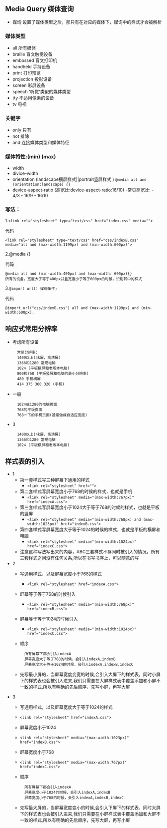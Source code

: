 ## Media Query 媒体查询
- 媒询 设置了媒体类型之后，那只有在对应的媒体下，媒询中的样式才会被解析
### 媒体类型
- all 所有媒体
- braille 盲文触觉设备
- embossed 盲文打印机
- handheld 手持设备
- print 打印预览
- projection 投影设备
- screen 彩屏设备
- speech '听觉'类似的媒体类型
- tty 不适用像素的设备
- tv  电视

### 关键字
- only 只有
- not 排除
- and 连接媒体类型和媒体特征

### 媒体特性:(min) (max)
- width
- divice-width
- orientation (landscape横屏样式||portrait竖屏样式 )
`@media all and (orientation:landscape) {}`
- device-aspect-ratio (高宽比:device-aspect-ratio:16/10)
	-常见高宽比:
		- 4/3
		- 16/9
		- 16/10

### 写法：
1.`<link rel="stylesheet" type="text/css" href="index.css" media="">`

代码

	<link rel="stylesheet" type="text/css" href="css/indexB.css" media="all and (max-width:1199px) and (min-width:600px)">

2.@media {}

代码

	@media all and (min-width:400px) and (max-width: 600px){}
	所有的设备，宽度大于等于400px并且宽度小于等于600px的时候，识别其中的样式

3.`@import url() 媒询条件;`

代码

	@import url("css/indexB.css") all and (max-width:1199px) and (min-width:600px);	

## 响应式常用分辨率
- 考虑所有设备

		常见分辨率:
		1400以上(4k屏，高清屏)
		1366和1280 常规电脑
		1024 (平板横屏和老版本电脑)
		800和768 (平板竖屏和电脑的最小分辨率)
		480 手机横屏
		414 375 360 320 (手机) 

- 一般

		1024或1280的电脑页面
		768的平板页面
		768一下的手机页面(通常做成自适应宽度)
- 3

		1400以上(4k屏，高清屏)
		1366和1280 常规电脑
		1024 (平板横屏和老版本电脑)

## 样式表的引入
- 1 
	- 第一套样式写三种屏幕下通用的样式
		- `<link rel="stylesheet" href="">`
	- 第二套样式写屏幕宽度小于768的时候的样式，也就是手机
		- `<link rel="stylesheet" media="(max-width:767px)" href="indexA.css">`
	- 第三套样式写屏幕宽度小于1024大于等于768的时候的样式，也就是平板的竖屏
		- `<link rel="stylesheet" media="(min-width:768px) and (max-width:1023px)" href="indexB.css">`
	- 第四套样式写屏幕宽度大于等于1024的时候的样式，也就是平板的横屏和电脑
		- `<link rel="stylesheet" media="(min-width:1024px)" href="indexC.css">`
	- 注意这种写法写出来的内容，ABC三套样式不存同时被引入的情况，所有三套样式之间没有任何关系,所以在书写书序上，可以随意的写
- 2
	- 写通用样式，以及屏幕宽度小于768的样式
		- `<link rel="stylesheet" href="indexA.css">`
	- 屏幕等于等于768的时候引入
		- `<link rel="stylesheet" media="(min-width:768px)" href="indexB.css">`
	- 屏幕等于等于1024的时候引入
		- `<link rel="stylesheet" media="(min-width:1024px)" href="indexC.css">`

	- 顺序
		
			所有屏幕下都会引入indexA
			屏幕宽度大于等于768的时候，会引入indexA,indexB
			屏幕宽度大于等于1024的时候，会引入indexA,indexB,indexC

	- 先写最小屏的，当屏幕宽度变宽的时候,会引入大屏下的样式表，同时小屏下的样式表也会被引入进来,我们只需要在大屏样式表中覆盖添加和小屏不一致的样式,所以有明确的先后顺序，先写小屏，再写大屏
- 3
	- 写通用样式，以及屏幕宽度大于等于1024的样式
	- `<link rel="stylesheet" href="indexA.css">`
	- 屏幕宽度小于1024
	- `<link rel="stylesheet" media="(max-width:1023px)" href="indexB.css">`
	- 屏幕宽度小于768
	- `<link rel="stylesheet" media="(max-width:767px)" href="indexC.css">`
	
	- 顺序	
	
			所有屏幕下都会引入indexA
			屏幕宽度小于1024的时候，会引入indexA,indexB
			屏幕宽度小于768的时候，会引入indexA,indexB,indexC
	- 先写最大屏的，当屏幕宽度变小的时候,会引入下屏下的样式表，同时大屏下的样式表也会被引入进来,我们只需要在小屏样式表中覆盖添加和大屏不一致的样式,所以有明确的先后顺序，先写大屏，再写小屏